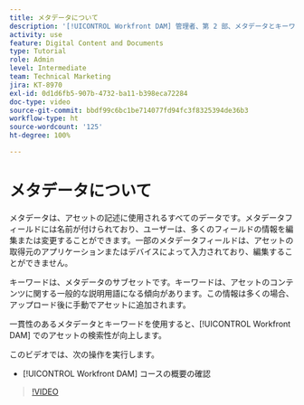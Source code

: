 ```yaml
---
title: メタデータについて
description: '[!UICONTROL Workfront DAM] 管理者、第 2 部、メタデータとキーワードコースで取り上げる内容について説明します。'
activity: use
feature: Digital Content and Documents
type: Tutorial
role: Admin
level: Intermediate
team: Technical Marketing
jira: KT-8970
exl-id: 0d1d6fb5-907b-4732-ba11-b398eca72284
doc-type: video
source-git-commit: bbdf99c6bc1be714077fd94fc3f8325394de36b3
workflow-type: ht
source-wordcount: '125'
ht-degree: 100%

---
```


# メタデータについて

メタデータは、アセットの記述に使用されるすべてのデータです。メタデータフィールドには名前が付けられており、ユーザーは、多くのフィールドの情報を編集または変更することができます。一部のメタデータフィールドは、アセットの取得元のアプリケーションまたはデバイスによって入力されており、編集することができません。

キーワードは、メタデータのサブセットです。キーワードは、アセットのコンテンツに関する一般的な説明用語になる傾向があります。この情報は多くの場合、アップロード後に手動でアセットに追加されます。

一貫性のあるメタデータとキーワードを使用すると、[!UICONTROL Workfront DAM] でのアセットの検索性が向上します。

このビデオでは、次の操作を実行します。

* [!UICONTROL Workfront DAM] コースの概要の確認

>[!VIDEO](https://video.tv.adobe.com/v/335233/?quality=12&learn=on&enablevpops=1)
